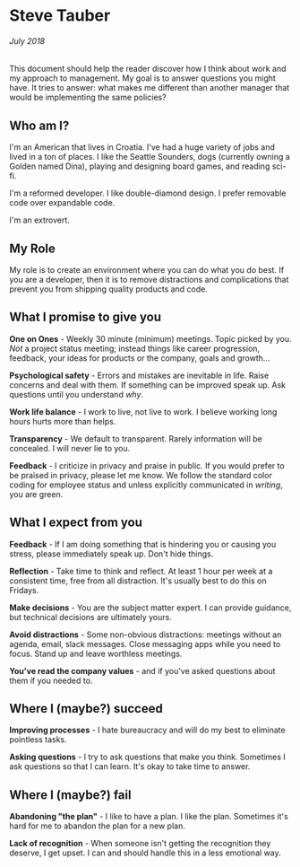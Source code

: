 # Steve Tauber

###### July 2018

This document should help the reader discover how I think about work and my approach to management. My goal is to answer questions you might have. It tries to answer: what makes me different than another manager that would be implementing the same policies?

## Who am I?

I'm an American that lives in Croatia. I've had a huge variety of jobs and lived in a ton of places. I like the Seattle Sounders, dogs (currently owning a Golden named Dina), playing and designing board games, and reading sci-fi.

I'm a reformed developer. I like double-diamond design. I prefer removable code over expandable code.

I'm an extrovert.

## My Role

My role is to create an environment where you can do what you do best. If you are a developer, then it is to remove distractions and complications that prevent you from shipping quality products and code.

## What I promise to give you

**One on Ones** - Weekly 30 minute (minimum) meetings. Topic picked by you. *Not* a project status meeting; instead things like career progression, feedback, your ideas for products or the company, goals and growth...

**Psychological safety** - Errors and mistakes are inevitable in life. Raise concerns and deal with them. If something can be improved speak up. Ask questions until you understand *why*.

**Work life balance** - I work to live, not live to work. I believe working long hours hurts more than helps.

**Transparency** - We default to transparent. Rarely information will be concealed. I will never lie to you.

**Feedback** - I criticize in privacy and praise in public. If you would prefer to be praised in privacy, please let me know. We follow the standard color coding for employee status and unless explicitly communicated in *writing*, you are green.

## What I expect from you

**Feedback** - If I am doing something that is hindering you or causing you stress, please immediately speak up. Don't hide things.

**Reflection** - Take time to think and reflect. At least 1 hour per week at a consistent time, free from all distraction. It's usually best to do this on Fridays.

**Make decisions** - You are the subject matter expert. I can provide guidance, but technical decisions are ultimately yours.

**Avoid distractions** - Some non-obvious distractions: meetings without an agenda, email, slack messages. Close messaging apps while you need to focus. Stand up and leave worthless meetings.

**You've read the company values** - and if you've asked questions about them if you needed to.

## Where I (maybe?) succeed

**Improving processes** - I hate bureaucracy and will do my best to eliminate pointless tasks.

**Asking questions** - I try to ask questions that make you think. Sometimes I ask questions so that I can learn.  It's okay to take time to answer.

## Where I (maybe?) fail

**Abandoning "the plan"** - I like to have a plan. I like the plan. Sometimes it's hard for me to abandon the plan for a new plan.

**Lack of recognition** - When someone isn't getting the recognition they deserve, I get upset. I can and should handle this in a less emotional way.
